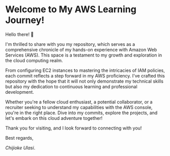 # Welcome to My AWS Learning Journey!

Hello there! 👋

I'm thrilled to share with you my repository, which serves as a comprehensive chronicle of my hands-on experience with Amazon Web Services (AWS). This space is a testament to my growth and exploration in the cloud computing realm.

From configuring EC2 instances to mastering the intricacies of IAM policies, each commit reflects a step forward in my AWS proficiency. I've crafted this repository with the hope that it will not only demonstrate my technical skills but also my dedication to continuous learning and professional development.

Whether you're a fellow cloud enthusiast, a potential collaborator, or a recruiter seeking to understand my capabilities with the AWS console, you're in the right place. Dive into my commits, explore the projects, and let's embark on this cloud adventure together!

Thank you for visiting, and I look forward to connecting with you!

Best regards,

_Chijioke Ulasi_.

